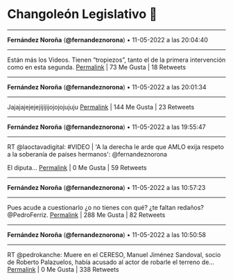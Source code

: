 # Changoleón Legislativo 🙈
*****
**Fernández Noroña** (**@fernandeznorona**) • 11-05-2022 a las 20:04:40
*****
Están más los Videos. Tienen “tropiezos”, tanto el de la primera intervención como en esta segunda.
[Permalink](https://twitter.com/fernandeznorona/status/1524601426307162112) | 73 Me Gusta | 18 Retweets
*****
**Fernández Noroña** (**@fernandeznorona**) • 11-05-2022 a las 20:01:34
*****
Jajajajejejejijijijojojojujuju
[Permalink](https://twitter.com/fernandeznorona/status/1524600646615318530) | 144 Me Gusta | 23 Retweets
*****
**Fernández Noroña** (**@fernandeznorona**) • 11-05-2022 a las 19:55:47
*****
RT @laoctavadigital: #VIDEO | 'A la derecha le arde que AMLO exija respeto a la soberanía de países hermanos': @fernandeznorona 


El diputa…
[Permalink](https://twitter.com/fernandeznorona/status/1524599193167400961) | 0 Me Gusta | 59 Retweets
*****
**Fernández Noroña** (**@fernandeznorona**) • 11-05-2022 a las 10:57:23
*****
Pues acude a cuestionarlo ¿o no tienes con qué? ¿te faltan redaños? @PedroFerriz.
[Permalink](https://twitter.com/fernandeznorona/status/1524463697426538501) | 288 Me Gusta | 82 Retweets
*****
**Fernández Noroña** (**@fernandeznorona**) • 11-05-2022 a las 10:50:58
*****
RT @pedrokanche: Muere en el CERESO, Manuel Jiménez Sandoval, socio de Roberto Palazuelos, había acusado al actor de robarle el terreno de…
[Permalink](https://twitter.com/fernandeznorona/status/1524462084049752066) | 0 Me Gusta | 338 Retweets